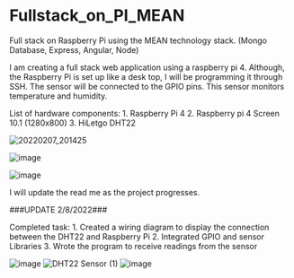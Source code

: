 # Fullstack_on_PI_MEAN
Full stack on Raspberry Pi using the MEAN technology stack. (Mongo Database, Express, Angular, Node)

I am creating a full stack web application using a raspberry pi 4. Although, the
Raspberry Pi is set up like a desk top, I will be programming it through SSH.
The sensor will be connected to the GPIO pins. This sensor monitors temperature and humidity.

List of hardware components:
	1. Raspberry Pi 4
	2. Raspberry pi 4 Screen 10.1 (1280x800)
	3. HiLetgo DHT22


![20220207_201425](https://user-images.githubusercontent.com/66815083/152921395-46cda35a-d2f9-43a3-95f4-55ee7bb2a4a6.jpg)

![image](https://user-images.githubusercontent.com/66815083/152920999-78ff0fea-676a-40cb-949a-cd2cd12c5750.png)

![image](https://user-images.githubusercontent.com/66815083/152921029-4144fa57-81c4-4ea3-abe1-52e02e395f1d.png)

I will update the read me as the project progresses.

###UPDATE 2/8/2022###

Completed task:
	1. Created a wiring diagram to display the connection between the DHT22 and Raspberry Pi
	2. Integrated GPIO and sensor Libraries
	3. Wrote the program to receive readings from the sensor

![image](https://user-images.githubusercontent.com/66815083/153104411-b97bf21d-2898-42b0-bac6-6aabb569c9b6.png)
![DHT22 Sensor (1)](https://user-images.githubusercontent.com/66815083/153104947-4af8dd60-bf3d-44b4-8065-e3d29df1501f.png)
![image](https://user-images.githubusercontent.com/66815083/153104472-489ecd9a-4baa-41e3-ac8e-e23b57dedd32.png)
